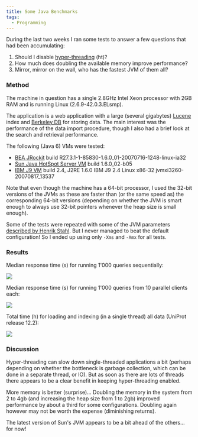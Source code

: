 ```yaml
---
title: Some Java Benchmarks
tags:
  - Programming
---
```


During the last two weeks I ran some tests to answer a few questions that had been accumulating:

1. Should I disable [hyper-threading](http://en.wikipedia.org/wiki/Hyper-threading) (ht)?
2. How much does doubling the available memory improve performance?
3. Mirror, mirror on the wall, who has the fastest JVM of them all?

### Method

The machine in question has a single 2.8GHz Intel Xeon processor with 2GB RAM and is running Linux (2.6.9-42.0.3.ELsmp).

The application is a web application with a large (several gigabytes) [Lucene](http://lucene.apache.org/java/) index and [Berkeley DB](http://www.oracle.com/technology/products/berkeley-db/je/) for storing data. The main interest was the performance of the data import procedure, though I also had a brief look at the search and retrieval performance.

The following (Java 6) VMs were tested:
* [BEA JRockit](http://dev2dev.bea.com/jrockit/) build R27.3.1-1-85830-1.6.0_01-20070716-1248-linux-ia32
* [Sun Java HotSpot Server VM](http://java.sun.com/) build 1.6.0_02-b05
* [IBM J9 VM](http://www.ibm.com/developerworks/java/jdk/) build 2.4, J2RE 1.6.0 IBM J9 2.4 Linux x86-32 jvmxi3260-20070817_13537</small>

Note that even though the machine has a 64-bit processor, I used the 32-bit versions of the JVMs as these are faster than (or the same speed as) the corresponding 64-bit versions (depending on whether the JVM is smart enough to always use 32-bit pointers whenever the heap size is small enough).

Some of the tests were repeated with some of the JVM parameters [described by Henrik Stahl](http://dev2dev.bea.com/blog/hstahl/archive/2007/08/a_second_look_a.html). But I never managed to beat the default configuration! So I ended up using only `-Xms` and `-Xmx` for all tests.

### Results

Median response time (s) for running 1'000 queries sequentially:

![](search_1.png)

Median response time (s) for running 1'000 queries from 10 parallel clients each:

![](search_10.png)

Total time (h) for loading and indexing (in a single thread) all data (UniProt release 12.2):

![](load.png)

### Discussion

Hyper-threading can slow down single-threaded applications a bit (perhaps depending on whether the bottleneck is garbage collection, which can be done in a separate thread, or IO). But as soon as there are lots of threads there appears to be a clear benefit in keeping hyper-threading enabled.

More memory is better (surprise)... Doubling the memory in the system from 2 to 4gb (and increasing the heap size from 1 to 2gb) improved performance by about a third for some configurations. Doubling again however may not be worth the expense (diminishing returns).

The latest version of Sun's JVM appears to be a bit ahead of the others... for now!

